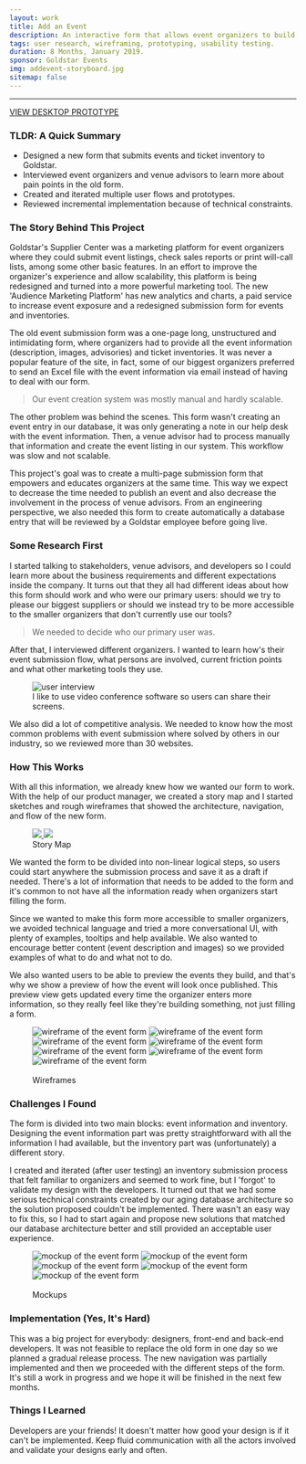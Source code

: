 ```yaml
---
layout: work
title: Add an Event
description: An interactive form that allows event organizers to build, preview and submit events.
tags: user research, wireframing, prototyping, usability testing.
duration: 8 Months, January 2019.
sponsor: Goldstar Events
img: addevent-storyboard.jpg
sitemap: false
---
```

<script src="/flickity.js"></script>
<hr>
<a href="/work/projects/a288d20020c6de3a6926698a5b7f0a39adce6c79/protos/add-an-event/index.html#/screens" class="button">VIEW DESKTOP PROTOTYPE</a>

### TLDR: A Quick Summary
* Designed a new form that submits events and ticket inventory to Goldstar.
* Interviewed event organizers and venue advisors to learn more about pain points in the old form.
* Created and iterated multiple user flows and prototypes.
* Reviewed incremental implementation because of technical constraints.

### The Story Behind This Project
Goldstar's Supplier Center was a marketing platform for event organizers where they could submit event listings, check sales reports or print will-call lists, among some other basic features. In an effort to improve the organizer's experience and allow scalability, this platform is being redesigned and turned into a more powerful marketing tool. The new 'Audience Marketing Platform' has new analytics and charts, a paid service to increase event exposure and a redesigned submission form for events and inventories.

The old event submission form was a one-page long, unstructured and intimidating form, where organizers had to provide all the event information (description, images, advisories) and ticket inventories. It was never a popular feature of the site, in fact, some of our biggest organizers preferred to send an Excel file with the event information via email instead of having to deal with our form.

> Our event creation system was mostly manual and hardly scalable.

The other problem was behind the scenes. This form wasn't creating an event entry in our database, it was only generating a note in our help desk with the event information. Then, a venue advisor had to process manually that information and create the event listing in our system. This workflow was slow and not scalable.

This project's goal was to create a multi-page submission form that empowers and educates organizers at the same time. This way we expect to decrease the time needed to publish an event and also decrease the involvement in the process of venue advisors. From an engineering perspective, we also needed this form to create automatically a database entry that will be reviewed by a Goldstar employee before going live.

### Some Research First
I started talking to stakeholders, venue advisors, and developers so I could learn more about the business requirements and different expectations inside the company. It turns out that they all had different ideas about how this form should work and who were our primary users: should we try to please our biggest suppliers or should we instead try to be more accessible to the smaller organizers that don't currently use our tools?

> We needed to decide who our primary user was.

After that, I interviewed different organizers. I wanted to learn how's their event submission flow, what persons are involved, current friction points and what other marketing tools they use.

<figure><img src="/images/addevent_interview.jpg" alt="user interview"><figcaption>I like to use video conference software so users can share their screens.</figcaption></figure>

We also did a lot of competitive analysis. We needed to know how the most common problems with event submission where solved by others in our industry, so we reviewed more than 30 websites.

### How This Works
With all this information, we already knew how we wanted our form to work. With the help of our product manager, we created a story map and I started sketches and rough wireframes that showed the architecture, navigation, and flow of the new form.

<figure>
<!-- thumbnail image wrapped in a link -->
<a href="#img1">
  <img src="/images/amp_event-map_small.jpg" class="thumbnail">
</a>

<!-- lightbox container hidden with CSS -->
<a href="#_" class="lightbox" id="img1">
  <img src="/images/amp_event-map.jpg">
</a>
<figcaption>Story Map</figcaption></figure>

We wanted the form to be divided into non-linear logical steps, so users could start anywhere the submission process and save it as a draft if needed. There's a lot of information that needs to be added to the form and it's common to not have all the information ready when organizers start filling the form.

Since we wanted to make this form more accessible to smaller organizers, we avoided technical language and tried a more conversational UI, with plenty of examples, tooltips and help available. We also wanted to encourage better content (event description and images) so we provided examples of what to do and what not to do.

We also wanted users to be able to preview the events they build, and that's why we show a preview of how the event will look once published. This preview view gets updated every time the organizer enters more information, so they really feel like they're building something, not just filling a form.

<figure>
  <div class="carousel" data-flickity='{ "imagesLoaded": true, "percentPosition": false }'>
    <img src="/images/amp_event_wire1.png" alt="wireframe of the event form">
    <img src="/images/amp_event_wire2.png" alt="wireframe of the event form">
    <img src="/images/amp_event_wire3.png" alt="wireframe of the event form">
    <img src="/images/amp_event_wire4.png" alt="wireframe of the event form">
    <img src="/images/amp_event_wire5.png" alt="wireframe of the event form">
    <img src="/images/amp_event_wire6.png" alt="wireframe of the event form">
    <img src="/images/amp_event_wire7.png" alt="wireframe of the event form">
  </div>
  <br>
  <figcaption>Wireframes</figcaption>
</figure>


### Challenges I Found
The form is divided into two main blocks: event information and inventory. Designing the event information part was pretty straightforward with all the information I had available, but the inventory part was (unfortunately) a different story.

I created and iterated (after user testing) an inventory submission process that felt familiar to organizers and seemed to work fine, but I 'forgot' to validate my design with the developers. It turned out that we had some serious technical constraints created by our aging database architecture so the solution proposed couldn't be implemented. There wasn't an easy way to fix this, so I had to start again and propose new solutions that matched our database architecture better and still provided an acceptable user experience.

<figure>
  <div class="carousel" data-flickity='{ "imagesLoaded": true, "percentPosition": false }'>
    <img src="/images/amp_event_mock1.png" alt="mockup of the event form">
    <img src="/images/amp_event_mock2.png" alt="mockup of the event form">
    <img src="/images/amp_event_mock3.png" alt="mockup of the event form">
    <img src="/images/amp_event_mock4.png" alt="mockup of the event form">
    <img src="/images/amp_event_mock5.png" alt="mockup of the event form">
  </div>
  <br>
  <figcaption>Mockups</figcaption>
</figure>

### Implementation (Yes, It's Hard)
This was a big project for everybody: designers, front-end and back-end developers. It was not feasible to replace the old form in one day so we planned a gradual release process. The new navigation was partially implemented and then we proceeded with the different steps of the form. It's still a work in progress and we hope it will be finished in the next few months.

### Things I Learned
Developers are your friends! It doesn't matter how good your design is if it can't be implemented. Keep fluid communication with all the actors involved and validate your designs early and often.
